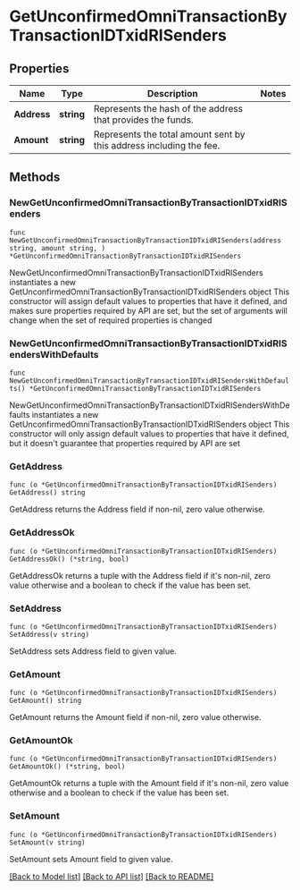 # GetUnconfirmedOmniTransactionByTransactionIDTxidRISenders

## Properties

Name | Type | Description | Notes
------------ | ------------- | ------------- | -------------
**Address** | **string** | Represents the hash of the address that provides the funds. | 
**Amount** | **string** | Represents the total amount sent by this address including the fee. | 

## Methods

### NewGetUnconfirmedOmniTransactionByTransactionIDTxidRISenders

`func NewGetUnconfirmedOmniTransactionByTransactionIDTxidRISenders(address string, amount string, ) *GetUnconfirmedOmniTransactionByTransactionIDTxidRISenders`

NewGetUnconfirmedOmniTransactionByTransactionIDTxidRISenders instantiates a new GetUnconfirmedOmniTransactionByTransactionIDTxidRISenders object
This constructor will assign default values to properties that have it defined,
and makes sure properties required by API are set, but the set of arguments
will change when the set of required properties is changed

### NewGetUnconfirmedOmniTransactionByTransactionIDTxidRISendersWithDefaults

`func NewGetUnconfirmedOmniTransactionByTransactionIDTxidRISendersWithDefaults() *GetUnconfirmedOmniTransactionByTransactionIDTxidRISenders`

NewGetUnconfirmedOmniTransactionByTransactionIDTxidRISendersWithDefaults instantiates a new GetUnconfirmedOmniTransactionByTransactionIDTxidRISenders object
This constructor will only assign default values to properties that have it defined,
but it doesn't guarantee that properties required by API are set

### GetAddress

`func (o *GetUnconfirmedOmniTransactionByTransactionIDTxidRISenders) GetAddress() string`

GetAddress returns the Address field if non-nil, zero value otherwise.

### GetAddressOk

`func (o *GetUnconfirmedOmniTransactionByTransactionIDTxidRISenders) GetAddressOk() (*string, bool)`

GetAddressOk returns a tuple with the Address field if it's non-nil, zero value otherwise
and a boolean to check if the value has been set.

### SetAddress

`func (o *GetUnconfirmedOmniTransactionByTransactionIDTxidRISenders) SetAddress(v string)`

SetAddress sets Address field to given value.


### GetAmount

`func (o *GetUnconfirmedOmniTransactionByTransactionIDTxidRISenders) GetAmount() string`

GetAmount returns the Amount field if non-nil, zero value otherwise.

### GetAmountOk

`func (o *GetUnconfirmedOmniTransactionByTransactionIDTxidRISenders) GetAmountOk() (*string, bool)`

GetAmountOk returns a tuple with the Amount field if it's non-nil, zero value otherwise
and a boolean to check if the value has been set.

### SetAmount

`func (o *GetUnconfirmedOmniTransactionByTransactionIDTxidRISenders) SetAmount(v string)`

SetAmount sets Amount field to given value.



[[Back to Model list]](../README.md#documentation-for-models) [[Back to API list]](../README.md#documentation-for-api-endpoints) [[Back to README]](../README.md)


